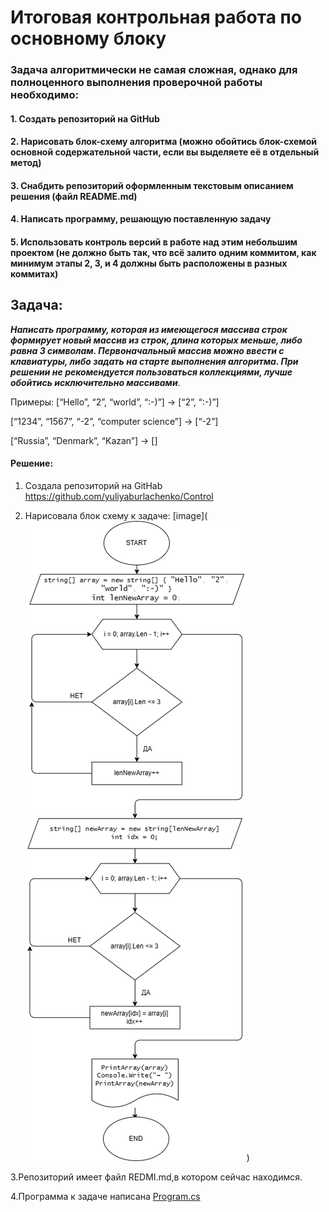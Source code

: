 # Итоговая контрольная работа по основному блоку

### Задача алгоритмически не самая сложная, однако для полноценного выполнения проверочной работы необходимо:

#### 1. Создать репозиторий на GitHub
#### 2. Нарисовать блок-схему алгоритма (можно обойтись блок-схемой основной содержательной части, если вы выделяете её в отдельный метод)
#### 3. Снабдить репозиторий оформленным текстовым описанием решения (файл README.md)
#### 4. Написать программу, решающую поставленную задачу
#### 5. Использовать контроль версий в работе над этим небольшим проектом (не должно быть так, что всё залито одним коммитом, как минимум этапы 2, 3, и 4 должны быть расположены в разных коммитах) 

## Задача:
 ***Написать программу, которая из имеющегося массива строк формирует новый массив из строк, длина которых меньше, либо равна 3 символам. Первоначальный массив можно ввести с клавиатуры, либо задать на старте выполнения алгоритма. При решении не рекомендуется пользоваться коллекциями, лучше обойтись исключительно массивами***.




Примеры: [“Hello”, “2”, “world”, “:-)”] → [“2”, “:-)”]

[“1234”, “1567”, “-2”, “computer science”] → [“-2”]

[“Russia”, “Denmark”, “Kazan”] → []


#### Решение:
 1. Создала репозиторий на GitHab  https://github.com/yuliyaburlachenko/Control

 2. Нарисовала блок схему к задаче:
 [image](![Alt text](%D0%94%D0%B8%D0%B0%D0%B3%D1%80%D0%B0%D0%BC%D0%BC%D0%B0.png))

 3.Репозиторий имеет файл REDMI.md,в котором сейчас находимся.

 4.Программа к задаче написана [Program.cs](https://github.com/yuliyaburlachenko/Control/blob/main/TaskControl/Program.cs)
 

